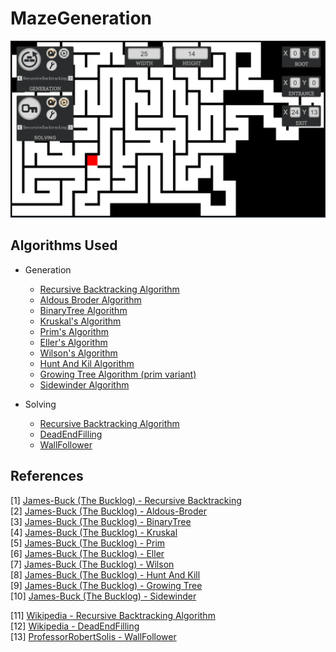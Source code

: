 # MazeGeneration

![A project containing various maze generation methods using multiple different algorithms](Assets/Art/ReadMe/Overview.PNG)

## Algorithms Used
- Generation
  - [Recursive Backtracking Algorithm](https://github.com/Bvanderwolf/MazeGeneration/blob/main/Assets/Scripts/Generators/RecursiveBacktrackingGenerator.cs)
  - [Aldous Broder Algorithm](https://github.com/Bvanderwolf/MazeGeneration/blob/main/Assets/Scripts/Generators/AldousBroderGenerator.cs)
  - [BinaryTree Algorithm](https://github.com/Bvanderwolf/MazeGeneration/blob/main/Assets/Scripts/Generators/BinaryTreeGenerator.cs)
  - [Kruskal's Algorithm](https://github.com/Bvanderwolf/MazeGeneration/blob/main/Assets/Scripts/Generators/KruskalGenerator.cs)
  - [Prim's Algorithm](https://github.com/Bvanderwolf/MazeGeneration/blob/main/Assets/Scripts/Generators/PrimGenerator.cs)
  - [Eller's Algorithm](https://github.com/Bvanderwolf/MazeGeneration/blob/main/Assets/Scripts/Generators/EllerGenerator.cs)
  - [Wilson's Algorithm](https://github.com/Bvanderwolf/MazeGeneration/blob/main/Assets/Scripts/Generators/WilsonGenerator.cs)
  - [Hunt And Kil Algorithm](https://github.com/Bvanderwolf/MazeGeneration/blob/main/Assets/Scripts/Generators/HuntAndKillGenerator.cs)
  - [Growing Tree Algorithm (prim variant)](https://github.com/Bvanderwolf/MazeGeneration/blob/main/Assets/Scripts/Generators/PrimsGrowingTreeGenerator.cs)
  - [Sidewinder Algorithm](https://github.com/Bvanderwolf/MazeGeneration/blob/main/Assets/Scripts/Generators/SidewinderGenerator.cs)

- Solving
  - [Recursive Backtracking Algorithm](https://github.com/Bvanderwolf/MazeGeneration/blob/main/Assets/Scripts/Solvers/RecursiveBacktrackingSolver.cs)
  - [DeadEndFilling](https://github.com/Bvanderwolf/MazeGeneration/blob/main/Assets/Scripts/Solvers/DeadEndFillingSolver.cs)
  - [WallFollower](https://github.com/Bvanderwolf/MazeGeneration/blob/main/Assets/Scripts/Solvers/WallFollowerSolver.cs)

## References
[1] [James-Buck (The Bucklog) - Recursive Backtracking](https://weblog.jamisbuck.org/2010/12/27/maze-generation-recursive-backtracking)  
[2] [James-Buck (The Bucklog) - Aldous-Broder](https://weblog.jamisbuck.org/2011/1/17/maze-generation-aldous-broder-algorithm)  
[3] [James-Buck (The Bucklog) - BinaryTree](https://weblog.jamisbuck.org/2011/2/1/maze-generation-binary-tree-algorithm)  
[4] [James-Buck (The Bucklog) - Kruskal](http://weblog.jamisbuck.org/2011/1/3/maze-generation-kruskal-s-algorithm)  
[5] [James-Buck (The Bucklog) - Prim](http://weblog.jamisbuck.org/2011/1/10/maze-generation-prim-s-algorithm)  
[6] [James-Buck (The Bucklog) - Eller](http://weblog.jamisbuck.org/2010/12/29/maze-generation-eller-s-algorithm)  
[7] [James-Buck (The Bucklog) - Wilson](http://weblog.jamisbuck.org/2011/1/20/maze-generation-wilson-s-algorithm)  
[8] [James-Buck (The Bucklog) - Hunt And Kill](http://weblog.jamisbuck.org/2011/1/24/maze-generation-hunt-and-kill-algorithm)  
[9] [James-Buck (The Bucklog) - Growing Tree](http://weblog.jamisbuck.org/2011/1/27/maze-generation-growing-tree-algorithm)  
[10] [James-Buck (The Bucklog) - Sidewinder](http://weblog.jamisbuck.org/2011/2/3/maze-generation-sidewinder-algorithm) 

[11] [Wikipedia - Recursive Backtracking Algorithm](https://en.wikipedia.org/wiki/Maze_solving_algorithm#Recursive%20algorithm)  
[12] [Wikipedia - DeadEndFilling](https://en.wikipedia.org/wiki/Maze_solving_algorithm#Dead-end_filling)  
[13] [ProfessorRobertSolis - WallFollower](https://www.youtube.com/watch?v=yz0EOsUkwD4&t=0s&ab_channel=professorrobertsolis)
